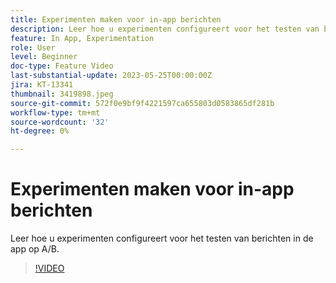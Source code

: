 ```yaml
---
title: Experimenten maken voor in-app berichten
description: Leer hoe u experimenten configureert voor het testen van berichten in de app op A/B.
feature: In App, Experimentation
role: User
level: Beginner
doc-type: Feature Video
last-substantial-update: 2023-05-25T00:00:00Z
jira: KT-13341
thumbnail: 3419898.jpeg
source-git-commit: 572f0e9bf9f4221597ca655803d0583865df281b
workflow-type: tm+mt
source-wordcount: '32'
ht-degree: 0%

---
```



# Experimenten maken voor in-app berichten

Leer hoe u experimenten configureert voor het testen van berichten in de app op A/B.

>[!VIDEO](https://video.tv.adobe.com/v/3419898/?learn=on)
